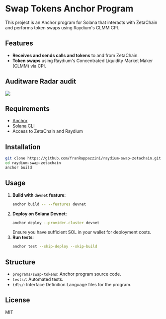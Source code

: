 # Swap Tokens Anchor Program

This project is an Anchor program for Solana that interacts with ZetaChain and performs token swaps using Raydium's CLMM CPI.

## Features

- **Receives and sends calls and tokens** to and from ZetaChain.
- **Token swaps** using Raydium's Concentrated Liquidity Market Maker (CLMM) via CPI.

## Auditware Radar audit

<img src="https://img.shields.io/github/actions/workflow/status/franRappazzini/raydium-swap-zetachain/radar.yaml">

## Requirements

- [Anchor](https://book.anchor-lang.com/)
- [Solana CLI](https://docs.solana.com/cli)
- Access to ZetaChain and Raydium

## Installation

```bash
git clone https://github.com/franRappazzini/raydium-swap-zetachain.git
cd raydium-swap-zetachain
anchor build
```

## Usage

1. **Build with `devnet` feature:**
   ```bash
   anchor build -- --features devnet
   ```
2. **Deploy on Solana Devnet**:
   ```bash
   anchor deploy --provider.cluster devnet
   ```
   Ensure you have sufficient SOL in your wallet for deployment costs.
3. **Run tests**:
   ```bash
   anchor test --skip-deploy --skip-build
   ```

## Structure

- `programs/swap-tokens`: Anchor program source code.
- `tests/`: Automated tests.
- `idls/`: Interface Definition Language files for the program.

## License

MIT
